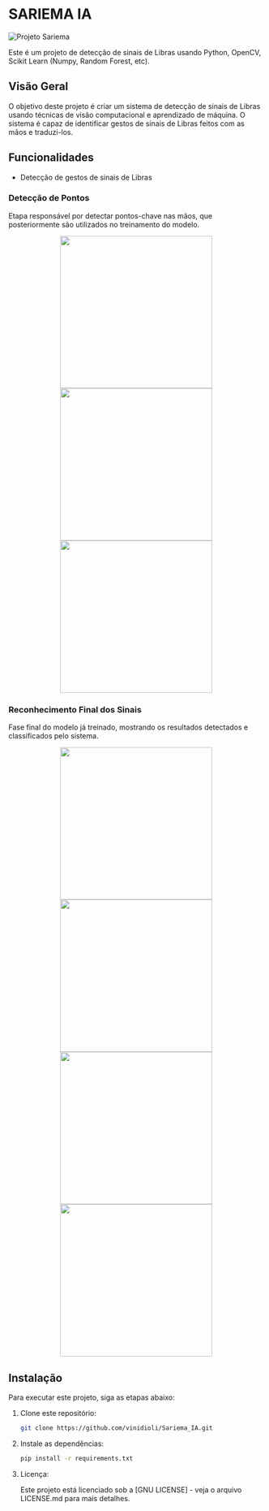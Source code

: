 # SARIEMA IA

![Projeto Sariema](https://github.com/vinidioli/Sariema_IA/assets/75858528/710e7fba-4f42-4006-b58d-49e68e5ae2cb)


Este é um projeto de detecção de sinais de Libras usando Python, OpenCV, Scikit Learn (Numpy, Random Forest, etc).

## Visão Geral

O objetivo deste projeto é criar um sistema de detecção de sinais de Libras usando técnicas de visão computacional e aprendizado de máquina. O sistema é capaz de identificar gestos de sinais de Libras feitos com as mãos e traduzi-los.

## Funcionalidades

- Detecção de gestos de sinais de Libras

### Detecção de Pontos

Etapa responsável por detectar pontos-chave nas mãos, que posteriormente são utilizados no treinamento do modelo.

<div align="center">
  <img src="https://github.com/vinidioli/Sariema_IA/assets/93924509/f3b2cdde-d932-4f50-aaa3-e41c09e6d548" height="300" width="300">
  <img src="https://github.com/vinidioli/Sariema_IA/assets/93924509/115f3390-5d22-46c7-ad65-dc508e16192d" height="300" width="300">
  <img src="https://github.com/vinidioli/Sariema_IA/assets/93924509/8de2f987-1608-4938-80f6-3ecafe5fd9c2" height="300" width="300">
</div>

### Reconhecimento Final dos Sinais

Fase final do modelo já treinado, mostrando os resultados detectados e classificados pelo sistema.

<div align="center">
  <img src="https://github.com/vinidioli/Sariema_IA/assets/93924509/266530a2-4c5b-43a2-8c3c-3a6e6dc198f9" height="300" width="300">
  <img src="https://github.com/vinidioli/Sariema_IA/assets/93924509/8c7f3156-a2b9-40eb-810a-8baacf6f3993" height="300" width="300">
</div>
<div align="center">
  <img src="https://github.com/vinidioli/Sariema_IA/assets/93924509/0166480e-858a-4fcc-a820-f04ab08648d4" height="300" width="300">
  <img src="https://github.com/vinidioli/Sariema_IA/assets/93924509/44a01522-4050-4a12-a3d3-1f69fc2e1db5" height="300" width="300">
</div>

## Instalação

Para executar este projeto, siga as etapas abaixo:

1. Clone este repositório:

   ```bash
   git clone https://github.com/vinidioli/Sariema_IA.git

2. Instale as dependências:

   ```bash
   pip install -r requirements.txt

3. Licença:

   Este projeto está licenciado sob a [GNU LICENSE] - veja o arquivo LICENSE.md para mais detalhes.


